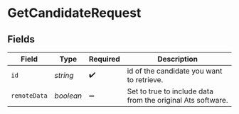 # GetCandidateRequest


## Fields

| Field                                                       | Type                                                        | Required                                                    | Description                                                 |
| ----------------------------------------------------------- | ----------------------------------------------------------- | ----------------------------------------------------------- | ----------------------------------------------------------- |
| `id`                                                        | *string*                                                    | :heavy_check_mark:                                          | id of the candidate you want to retrieve.                   |
| `remoteData`                                                | *boolean*                                                   | :heavy_minus_sign:                                          | Set to true to include data from the original Ats software. |
